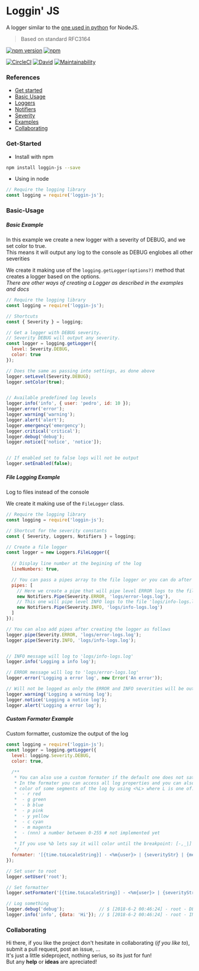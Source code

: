 # Loggin' JS
A logger similar to the [one used in python](https://docs.python.org/2/library/logging.html) for NodeJS.

> Based on standard RFC3164

[![npm version](https://badge.fury.io/js/loggin-js.svg)](https://badge.fury.io/js/loggin-js)
[![npm](https://img.shields.io/npm/dm/loggin-js.svg?colorB=blue)](https://www.npmjs.com/package/loggin-js)

[![CircleCI](https://img.shields.io/circleci/project/github/nombrekeff/loggin-js.svg)](https://www.npmjs.com/package/loggin-js)
[![David](https://img.shields.io/david/nombrekeff/loggin-js.svg)](https://david-dm.org/nombrekeff/loggin-js?view=tree)
[![Maintainability](https://api.codeclimate.com/v1/badges/bef29a84728f23c52c21/maintainability)](https://codeclimate.com/github/nombrekeff/loggin-js/maintainability)

### References
* [Get started](https://github.com/nombrekeff/logging-js/wiki/Get-Started)
* [Basic Usage](https://github.com/nombrekeff/logging-js/wiki/Basic-Usage)
* [Loggers](https://github.com/nombrekeff/logging-js/wiki/Logger)
* [Notifiers](https://github.com/nombrekeff/logging-js/wiki/Notifier)
* [Severity](https://github.com/nombrekeff/logging-js/wiki/Severity)
* [Examples](https://github.com/nombrekeff/logging-js/wiki/Examples)
* [Collaborating](#Collaborating)


### Get-Started
* Install with npm
```bash
npm install loggin-js --save
```

* Using in node
```js
// Require the logging library
const logging = require('loggin-js');
```

### Basic-Usage
##### Basic Example
In this example we create a new logger with a severity of DEBUG, and we set color to true.  
This means it will output any log to the console as DEBUG englobes all other severities

We create it making use of the `logging.getLogger(options?)` method that creates a logger based on the options.  
_There are other ways of creating a Logger as described in the examples and docs_

```js
// Require the logging library
const logging = require('loggin-js');

// Shortcuts
const { Severity } = logging;

// Get a logger with DEBUG severity. 
// Severity DEBUG will output any severity.
const logger = logging.getLogger({
  level: Severity.DEBUG,
  color: true
});

// Does the same as passing into settings, as done above
logger.setLevel(Severity.DEBUG);
logger.setColor(true);


// Available predefined log levels
logger.info('info', { user: 'pedro', id: 10 });
logger.error('error');
logger.warning('warning');
logger.alert('alert');
logger.emergency('emergency');
logger.critical('critical');
logger.debug('debug');
logger.notice(['notice', 'notice']);


// If enabled set to false logs will not be output
logger.setEnabled(false);
```


##### File Logging Example
Log to files instead of the console

We create it making use of the `FileLogger` class.  
```js
// Require the logging library
const logging = require('loggin-js');

// Shortcut for the severity constants
const { Severity, Loggers, Notifiers } = logging;

// Create a file logger
const logger = new Loggers.FileLogger({
  
  // Display line number at the begining of the log 
  lineNumbers: true,

  // You can pass a pipes array to the file logger or you can do after instancing (showed below)
  pipes: [
    // Here we create a pipe that will pipe level ERROR logs to the file 'logs/error-logs.log'
    new Notifiers.Pipe(Severity.ERROR, 'logs/error-logs.log'),
    // This one will pipe level INFO logs to the file 'logs/info-logs.log'
    new Notifiers.Pipe(Severity.INFO, 'logs/info-logs.log')
  ]
});

// You can also add pipes after creating the logger as follows
logger.pipe(Severity.ERROR, 'logs/error-logs.log');
logger.pipe(Severity.INFO, 'logs/info-logs.log');


// INFO message will log to 'logs/info-logs.log'
logger.info('Logging a info log');

// ERROR message will log to 'logs/error-logs.log'
logger.error('Logging a error log', new Error('An error'));

// Will not be logged as only the ERROR and INFO severities will be output to their respective files
logger.warning('Logging a warning log');
logger.notice('Logging a notice log');
logger.alert('Logging a error log');
```

##### Custom Formater Example
Custom formatter, customize the output of the log 
```js
const logging = require('loggin-js');
const logger = logging.getLogger({
  level: logging.Severity.DEBUG,
  color: true,

  /**
   * You can also use a custom formater if the default one does not satisfy your needs.
   * In the formater you can access all log properties and you can also set the 
   * color of some segments of the log by using <%L> where L is one of:
   *  - r red
   *  - g green
   *  - b blue
   *  - p pink
   *  - y yellow
   *  - c cyan
   *  - m magenta
   *  - (nnn) a number between 0-255 # not implemented yet
   *
   * If you use %b lets say it will color until the breakpoint: [-,_|]  
   */
  formater: '[{time.toLocaleString}] - <%m{user}> | {severityStr} | {message} - {JSON.stringify(data)}'
});

// Set user to root
logger.setUser('root');

// Set formatter
logger.setFormater('[{time.toLocaleString}] - <%m{user}> | {severityStr} | {message} - {JSON.stringify(message)}');

// Log something
logger.debug('debug');             // $ [2018-6-2 00:46:24] - root - DEBUG - debug
logger.info('info', {data: 'Hi'}); // $ [2018-6-2 00:46:24] - root - INFO - info - {"data":"Hi"}
```


### Collaborating
Hi there, if you like the project don't hesitate in collaborating (_if you like to_), submit a pull request, post an issue, ...   
It's just a little sideproject, nothing serius, so its just for fun!  
But any **help** or **ideas** are apreciated!
